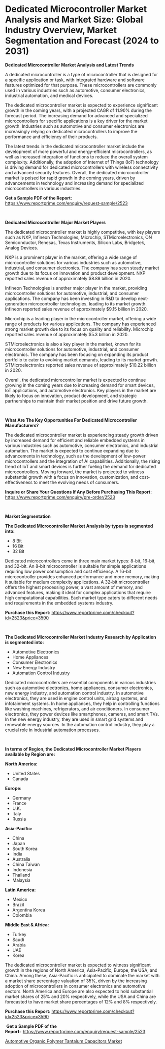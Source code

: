 <p><h1>Dedicated Microcontroller Market Analysis and Market Size: Global Industry Overview, Market Segmentation and Forecast (2024 to 2031)</h1></p><p><strong>Dedicated Microcontroller Market Analysis and Latest Trends</strong></p>
<p><p>A dedicated microcontroller is a type of microcontroller that is designed for a specific application or task, with integrated hardware and software features optimized for that purpose. These microcontrollers are commonly used in various industries such as automotive, consumer electronics, industrial automation, and medical devices.</p><p>The dedicated microcontroller market is expected to experience significant growth in the coming years, with a projected CAGR of 11.90% during the forecast period. The increasing demand for advanced and specialized microcontrollers for specific applications is a key driver for the market growth. Industries such as automotive and consumer electronics are increasingly relying on dedicated microcontrollers to improve the performance and efficiency of their products.</p><p>The latest trends in the dedicated microcontroller market include the development of more powerful and energy-efficient microcontrollers, as well as increased integration of functions to reduce the overall system complexity. Additionally, the adoption of Internet of Things (IoT) technology is driving demand for dedicated microcontrollers with wireless connectivity and advanced security features. Overall, the dedicated microcontroller market is poised for rapid growth in the coming years, driven by advancements in technology and increasing demand for specialized microcontrollers in various industries.</p></p>
<p><strong>Get a Sample PDF of the Report:&nbsp;</strong> <a href="https://www.reportprime.com/enquiry/request-sample/2523">https://www.reportprime.com/enquiry/request-sample/2523</a></p>
<p>&nbsp;</p>
<p><strong>Dedicated Microcontroller Major Market Players</strong></p>
<p><p>The dedicated microcontroller market is highly competitive, with key players such as NXP, Infineon Technologies, Microchip, STMicroelectronics, ON Semiconductor, Renesas, Texas Instruments, Silicon Labs, Bridgetek, Analog Devices. </p><p>NXP is a prominent player in the market, offering a wide range of microcontroller solutions for various industries such as automotive, industrial, and consumer electronics. The company has seen steady market growth due to its focus on innovation and product development. NXP reported sales revenue of approximately $8.88 billion in 2020.</p><p>Infineon Technologies is another major player in the market, providing microcontroller solutions for automotive, industrial, and consumer applications. The company has been investing in R&D to develop next-generation microcontroller technologies, leading to its market growth. Infineon reported sales revenue of approximately $9.15 billion in 2020.</p><p>Microchip is a leading player in the microcontroller market, offering a wide range of products for various applications. The company has experienced strong market growth due to its focus on quality and reliability. Microchip reported sales revenue of approximately $5.3 billion in 2020.</p><p>STMicroelectronics is also a key player in the market, known for its microcontroller solutions for automotive, industrial, and consumer electronics. The company has been focusing on expanding its product portfolio to cater to evolving market demands, leading to its market growth. STMicroelectronics reported sales revenue of approximately $10.22 billion in 2020.</p><p>Overall, the dedicated microcontroller market is expected to continue growing in the coming years due to increasing demand for smart devices, IoT applications, and automotive electronics. Key players in the market are likely to focus on innovation, product development, and strategic partnerships to maintain their market position and drive future growth.</p></p>
<p>&nbsp;</p>
<p><strong>What Are The Key Opportunities For Dedicated Microcontroller Manufacturers?</strong></p>
<p><p>The dedicated microcontroller market is experiencing steady growth driven by increased demand for efficient and reliable embedded systems in various industries such as automotive, consumer electronics, and industrial automation. The market is expected to continue expanding due to advancements in technology, such as the development of low-power microcontrollers and the integration of AI capabilities. Additionally, the rising trend of IoT and smart devices is further fueling the demand for dedicated microcontrollers. Moving forward, the market is projected to witness substantial growth with a focus on innovation, customization, and cost-effectiveness to meet the evolving needs of consumers.</p></p>
<p><strong>Inquire or Share Your Questions If Any Before Purchasing This Report:</strong> <a href="https://www.reportprime.com/enquiry/pre-order/2523">https://www.reportprime.com/enquiry/pre-order/2523</a></p>
<p>&nbsp;</p>
<p><strong>Market Segmentation</strong></p>
<p><strong>The Dedicated Microcontroller Market Analysis by types is segmented into:</strong></p>
<p><ul><li>8 Bit</li><li>16 Bit</li><li>32 Bit</li></ul></p>
<p><p>Dedicated microcontrollers come in three main market types: 8-bit, 16-bit, and 32-bit. An 8-bit microcontroller is suitable for simple applications requiring low power consumption and cost efficiency. A 16-bit microcontroller provides enhanced performance and more memory, making it suitable for medium complexity applications. A 32-bit microcontroller offers the highest processing power, a vast amount of memory, and advanced features, making it ideal for complex applications that require high computational capabilities. Each market type caters to different needs and requirements in the embedded systems industry.</p></p>
<p><strong>Purchase this Report:&nbsp;</strong><a href="https://www.reportprime.com/checkout?id=2523&price=3590">https://www.reportprime.com/checkout?id=2523&price=3590</a></p>
<p>&nbsp;</p>
<p><strong>The Dedicated Microcontroller Market Industry Research by Application is segmented into:</strong></p>
<p><ul><li>Automotive Electronics</li><li>Home Appliances</li><li>Consumer Electronics</li><li>New Energy Industry</li><li>Automation Control Industry</li></ul></p>
<p><p>Dedicated microcontrollers are essential components in various industries such as automotive electronics, home appliances, consumer electronics, new energy industry, and automation control industry. In automotive electronics, they are used in engine control units, airbag systems, and infotainment systems. In home appliances, they help in controlling functions like washing machines, refrigerators, and air conditioners. In consumer electronics, they power devices like smartphones, cameras, and smart TVs. In the new energy industry, they are used in smart grid systems and renewable energy sources. In the automation control industry, they play a crucial role in industrial automation processes.</p></p>
<p>&nbsp;</p>
<p><strong>In terms of Region, the Dedicated Microcontroller Market Players available by Region are:</strong></p>
<p>
    <p> <strong> North America: </strong>
        <ul>
            <li>United States</li>
            <li>Canada</li>
        </ul>
        </p> 
    <p> <strong> Europe: </strong>
        <ul>
            <li>Germany</li>
            <li>France</li>
            <li>U.K.</li>
            <li>Italy</li>
            <li>Russia</li>
        </ul>
        </p> 
    <p> <strong> Asia-Pacific: </strong>
        <ul>
            <li>China</li>
            <li>Japan</li>
            <li>South Korea</li>
            <li>India</li>
            <li>Australia</li>
            <li>China Taiwan</li>
            <li>Indonesia</li>
            <li>Thailand</li>
            <li>Malaysia</li>
        </ul>
        </p> 
    <p> <strong> Latin America: </strong>
        <ul>
            <li>Mexico</li>
            <li>Brazil</li>
            <li>Argentina Korea</li>
            <li>Colombia</li>
        </ul>
        </p> 
    <p> <strong> Middle East & Africa: </strong>
        <ul>
            <li>Turkey</li>
            <li>Saudi</li>
            <li>Arabia</li>
            <li>UAE</li>
            <li>Korea</li>
        </ul>
    </p>
    </p>
<p><p>The dedicated microcontroller market is expected to witness significant growth in the regions of North America, Asia-Pacific, Europe, the USA, and China. Among these, Asia-Pacific is anticipated to dominate the market with a market share percentage valuation of 35%, driven by the increasing adoption of microcontrollers in consumer electronics and automotive sectors. North America and Europe are also expected to hold substantial market shares of 25% and 20% respectively, while the USA and China are forecasted to have market share percentages of 12% and 8% respectively.</p></p>
<p><strong>Purchase this Report: </strong><a href="https://www.reportprime.com/checkout?id=2523&price=3590">https://www.reportprime.com/checkout?id=2523&price=3590</a></p>
<p>&nbsp;<strong>Get a Sample PDF of the Report:&nbsp;&nbsp;</strong><a href="https://www.reportprime.com/enquiry/request-sample/2523">https://www.reportprime.com/enquiry/request-sample/2523</a></p>
<p><strong></strong></p>
<p><p><a href="https://medium.com/@sophie.mcgrath07665/automotive-organic-polymer-tantalum-capacitors-market-size-cagr-trends-2024-2030-97ae7552db69">Automotive Organic Polymer Tantalum Capacitors Market</a></p></p>